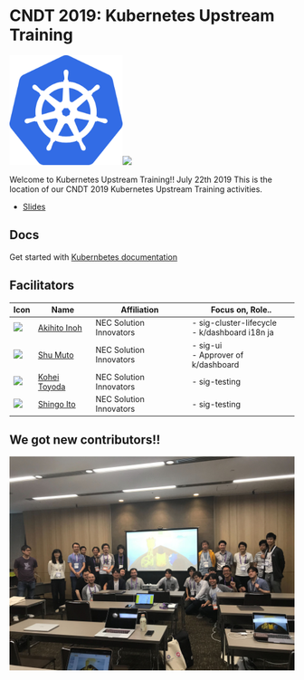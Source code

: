 # CNDT 2019: Kubernetes Upstream Training

<a href="https://github.com/kubernetes/kubernetes"><img src="https://github.com/kubernetes/kubernetes/raw/master/logo/logo.png" width="200"></a><a href="https://cloudnativedays.jp/cndt2019/"><img src="https://cloudnativedays.jp/cndt2019/assets/img/preview/about-sm-1.png" width="200"></a>

Welcome to Kubernetes Upstream Training!!
July 22th 2019 This is the location of our CNDT 2019 Kubernetes Upstream Training activities.

* [Slides](../assets/slide.pdf)

## Docs

Get started with [Kubernbetes documentation](https://github.com/kubernetes/community/tree/master/contributors/guide)

## Facilitators

| Icon | Name | Affiliation | Focus on, Role.. |
| ------------- | ------------- | ------------- | ------------- |
|<a href="https://github.com/atoato88"><img src="https://avatars.githubusercontent.com/u/748740?s=50"></a>| <a href="https://github.com/atoato88">Akihito Inoh</a> | NEC Solution Innovators | - sig-cluster-lifecycle<br> - k/dashboard i18n ja |
|<a href="https://github.com/shu-mutou"><img src="https://avatars.githubusercontent.com/u/12838129?s=50"></a>| <a href="https://github.com/shu-mutou">Shu Muto</a> | NEC Solution Innovators | - sig-ui<br> - Approver of k/dashboard |
|<a href="https://github.com/k-toyoda-pi"><img src="https://avatars.githubusercontent.com/u/26761953?s=50"></a>| <a href="https://github.com/k-toyoda-pi">Kohei Toyoda</a> | NEC Solution Innovators | - sig-testing |
|<a href="https://github.com/s-ito-ts"><img src="https://avatars.githubusercontent.com/u/42854771?s=50"></a>| <a href="https://github.com/s-ito-ts">Shingo Ito</a> | NEC Solution Innovators | - sig-testing |

## We got new contributors!! 

![group photo](group-photo.jpg)

